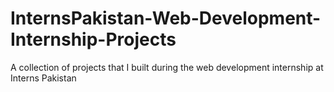 # InternsPakistan-Web-Development-Internship-Projects
A collection of projects that I built during the web development internship at Interns Pakistan
